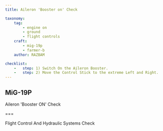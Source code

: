 ```yaml
---
title: Aileron 'Booster on' Check

taxonomy:
    tag:
        - engine on
        - ground
        - flight controls
    craft: 
        - mig-19p
        - farmer-b
    author: RAZBAM

checklist:
    -   step: 1) Switch On the Aileron Booster.
    -   step: 2) Move the Control Stick to the extreme Left and Right. The movement should be smooth without jamming and sticking. The Pilot should feel the resistance of the spring feel mechanism.<br />During testing, the indication in the Booster Pressure System Gauge may oscillate a small amount.
---
```


## MiG-19P 
Aileron 'Booster ON' Check

===

Flight Control And Hydraulic Systems Check